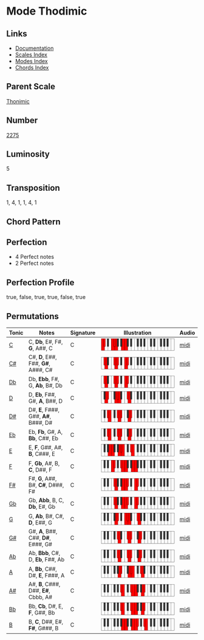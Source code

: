 # Mode Thodimic

## Links

- [Documentation](README.md)
- [Scales Index](Scales.md)
- [Modes Index](Modes.md)
- [Chords Index](Chords.md)

## Parent Scale

[Thonimic](ScaleThonimic.md)

## Number

[2275](https://ianring.com/musictheory/scales/2275)

## Luminosity

5

## Transposition

1, 4, 1, 1, 4, 1

## Chord Pattern



## Perfection

- 4 Perfect notes
- 2 Perfect notes

## Perfection Profile

true, false, true, true, false, true

## Permutations

| Tonic | Notes | Signature | Illustration | Audio |
|-------|-------|-----------|--------------|-------|
| [C](ModeCNaturalThodimic.md) | C, **Db**, E#, F#, **G**, A##, C | C | ![CNaturalThodimic](ModeCNaturalThodimic.png) | [midi](https://github.com/edipermadi/music/blob/main/docs/ModeCNaturalThodimic.mid?raw=true) |
| [C#](ModeCSharpThodimic.md) | C#, **D**, E##, F##, **G#**, A###, C# | C | ![CSharpThodimic](ModeCSharpThodimic.png) | [midi](https://github.com/edipermadi/music/blob/main/docs/ModeCSharpThodimic.mid?raw=true) |
| [Db](ModeDFlatThodimic.md) | Db, **Ebb**, F#, G, **Ab**, B#, Db | C | ![DFlatThodimic](ModeDFlatThodimic.png) | [midi](https://github.com/edipermadi/music/blob/main/docs/ModeDFlatThodimic.mid?raw=true) |
| [D](ModeDNaturalThodimic.md) | D, **Eb**, F##, G#, **A**, B##, D | C | ![DNaturalThodimic](ModeDNaturalThodimic.png) | [midi](https://github.com/edipermadi/music/blob/main/docs/ModeDNaturalThodimic.mid?raw=true) |
| [D#](ModeDSharpThodimic.md) | D#, **E**, F###, G##, **A#**, B###, D# | C | ![DSharpThodimic](ModeDSharpThodimic.png) | [midi](https://github.com/edipermadi/music/blob/main/docs/ModeDSharpThodimic.mid?raw=true) |
| [Eb](ModeEFlatThodimic.md) | Eb, **Fb**, G#, A, **Bb**, C##, Eb | C | ![EFlatThodimic](ModeEFlatThodimic.png) | [midi](https://github.com/edipermadi/music/blob/main/docs/ModeEFlatThodimic.mid?raw=true) |
| [E](ModeENaturalThodimic.md) | E, **F**, G##, A#, **B**, C###, E | C | ![ENaturalThodimic](ModeENaturalThodimic.png) | [midi](https://github.com/edipermadi/music/blob/main/docs/ModeENaturalThodimic.mid?raw=true) |
| [F](ModeFNaturalThodimic.md) | F, **Gb**, A#, B, **C**, D##, F | C | ![FNaturalThodimic](ModeFNaturalThodimic.png) | [midi](https://github.com/edipermadi/music/blob/main/docs/ModeFNaturalThodimic.mid?raw=true) |
| [F#](ModeFSharpThodimic.md) | F#, **G**, A##, B#, **C#**, D###, F# | C | ![FSharpThodimic](ModeFSharpThodimic.png) | [midi](https://github.com/edipermadi/music/blob/main/docs/ModeFSharpThodimic.mid?raw=true) |
| [Gb](ModeGFlatThodimic.md) | Gb, **Abb**, B, C, **Db**, E#, Gb | C | ![GFlatThodimic](ModeGFlatThodimic.png) | [midi](https://github.com/edipermadi/music/blob/main/docs/ModeGFlatThodimic.mid?raw=true) |
| [G](ModeGNaturalThodimic.md) | G, **Ab**, B#, C#, **D**, E##, G | C | ![GNaturalThodimic](ModeGNaturalThodimic.png) | [midi](https://github.com/edipermadi/music/blob/main/docs/ModeGNaturalThodimic.mid?raw=true) |
| [G#](ModeGSharpThodimic.md) | G#, **A**, B##, C##, **D#**, E###, G# | C | ![GSharpThodimic](ModeGSharpThodimic.png) | [midi](https://github.com/edipermadi/music/blob/main/docs/ModeGSharpThodimic.mid?raw=true) |
| [Ab](ModeAFlatThodimic.md) | Ab, **Bbb**, C#, D, **Eb**, F##, Ab | C | ![AFlatThodimic](ModeAFlatThodimic.png) | [midi](https://github.com/edipermadi/music/blob/main/docs/ModeAFlatThodimic.mid?raw=true) |
| [A](ModeANaturalThodimic.md) | A, **Bb**, C##, D#, **E**, F###, A | C | ![ANaturalThodimic](ModeANaturalThodimic.png) | [midi](https://github.com/edipermadi/music/blob/main/docs/ModeANaturalThodimic.mid?raw=true) |
| [A#](ModeASharpThodimic.md) | A#, **B**, C###, D##, **E#**, Cbbb, A# | C | ![ASharpThodimic](ModeASharpThodimic.png) | [midi](https://github.com/edipermadi/music/blob/main/docs/ModeASharpThodimic.mid?raw=true) |
| [Bb](ModeBFlatThodimic.md) | Bb, **Cb**, D#, E, **F**, G##, Bb | C | ![BFlatThodimic](ModeBFlatThodimic.png) | [midi](https://github.com/edipermadi/music/blob/main/docs/ModeBFlatThodimic.mid?raw=true) |
| [B](ModeBNaturalThodimic.md) | B, **C**, D##, E#, **F#**, G###, B | C | ![BNaturalThodimic](ModeBNaturalThodimic.png) | [midi](https://github.com/edipermadi/music/blob/main/docs/ModeBNaturalThodimic.mid?raw=true) |
